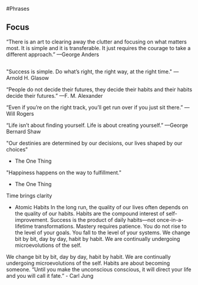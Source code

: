 #Phrases

## Focus
“There is an art to clearing away the clutter and focusing on what matters most. It is simple and it is transferable. It just requires the courage to take a different approach.”
—George Anders

##
"Success is simple. Do what’s right, the right way, at the right time." —Arnold H. Glasow

“People do not decide their futures, they decide their habits and their habits decide their futures.”
—F. M. Alexander

“Even if you’re on the right track, you’ll get run over if you just sit there.”
— Will Rogers

“Life isn’t about finding yourself. Life is about creating yourself.”
—George Bernard Shaw

"Our destinies are determined by our decisions, our lives shaped by our choices"
- The One Thing

"Happiness happens on the way to fulfillment."
- The One Thing

Time brings clarity

- Atomic Habits
In the long run, the quality of our lives often depends on the quality of our habits.
Habits are the compound interest of self-improvement.
Success is the product of daily habits—not once-in-a-lifetime transformations.
Mastery requires patience.
You do not rise to the level of your goals. You fall to the level of your systems.
We change bit by bit, day by day, habit by habit. We are continually undergoing microevolutions of the self.

We change bit by bit, day by day, habit by habit. We are continually undergoing microevolutions of the self.
Habits are about becoming someone.
“Until you make the unconscious conscious, it will direct your life and you will call it fate.” - Carl Jung